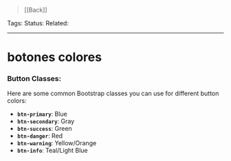 > [[Back]]

Tags: 
Status: 
Related: 

___

# botones colores

### Button Classes:

Here are some common Bootstrap classes you can use for different button colors:

- **`btn-primary`**: Blue
- **`btn-secondary`**: Gray
- **`btn-success`**: Green
- **`btn-danger`**: Red
- **`btn-warning`**: Yellow/Orange
- **`btn-info`**: Teal/Light Blue